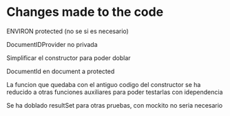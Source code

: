 # Changes made to the code

ENVIRON protected (no se si es necesario)

DocumentIDProvider no privada

Simplificar el constructor para poder doblar

DocumentId en document a protected

La funcion que quedaba con el antiguo codigo del constructor se ha
reducido a otras funciones auxiliares para poder testarlas
con idependencia

Se ha doblado resultSet para otras pruebas, con mockito no seria necesario

